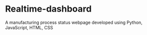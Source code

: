 # Realtime-dashboard

A manufacturing process status webpage developed using Python, JavaScript, HTML, CSS
